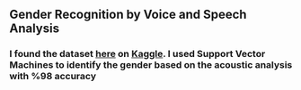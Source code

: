 ## Gender Recognition by Voice and Speech Analysis

### I found the dataset [here](https://www.kaggle.com/primaryobjects/voicegender) on [Kaggle](https://www.kaggle.com/). I used Support Vector Machines to identify the gender based on the acoustic analysis with %98 accuracy
